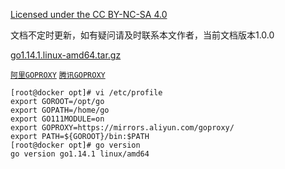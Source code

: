 [Licensed under the CC BY-NC-SA 4.0](https://creativecommons.org/licenses/by-nc-sa/4.0/deed.zh)

文档不定时更新，如有疑问请及时联系本文作者，当前文档版本1.0.0

[go1.14.1.linux-amd64.tar.gz](https://mirrors.ustc.edu.cn/golang/)

[`阿里GOPROXY`](https://developer.aliyun.com/mirror/goproxy) [`腾讯GOPROXY`](https://mirrors.cloud.tencent.com/help/go.html)

~~~
[root@docker opt]# vi /etc/profile
export GOROOT=/opt/go
export GOPATH=/home/go
export GO111MODULE=on
export GOPROXY=https://mirrors.aliyun.com/goproxy/
export PATH=${GOROOT}/bin:$PATH
[root@docker opt]# go version
go version go1.14.1 linux/amd64
~~~